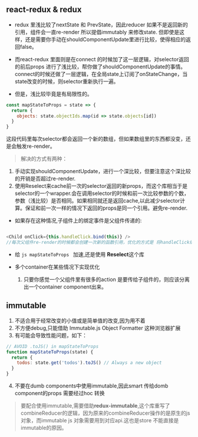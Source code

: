 ## react-redux & redux
* redux 里浅比较了nextState 和 PrevState，因此reducer 如果不是返回新的引用，组件会一直re-render
所以提倡immutably 来修改state. 但即使是这样，还是需要你手动在shouldComponentUpdate里进行比较，使得相应的返回false。

* 而react-redux 里面则是在connect 的时候加了这一层逻辑，对selector返回的前后props 进行了浅比较，帮你做了shouldComponentUpdate的事情。
connect的时候还做了一层逻辑，在全局state上订阅了onStateChange，当state改变的时候，则selector重新执行一遍。


* 但是，浅比较毕竟是有局限性的。
```javascript
const mapStateToProps = state => {
  return {
    objects: state.objectIds.map(id => state.objects[id])
  }
}
```
这段代码里每次selector都会返回一个新的数组，但如果数组里的东西都没变，还是会触发re-render。

> 解决的方式有两种：
1. 手动实现shouldComponentUpdate，进行一个深比较，但要注意这个深比较的开销是否超过re-render.
2. 使用Reselect来cache前一次的selector返回的新props，而这个库相当于是selector的一个wrapper.会在调用selector的时候和前一次比较参数的个数，参数（浅比较）是否相同。如果相同就还是返回cache,以此减少selector计算。保证和前一次一样的情况下返回的props是同一个引用。避免re-render.

* 如果存在这种情况,子组件上的绑定事件是父组件传递的:
```javascript

<Child onClick={this.handleClick.bind(this)} />
//每次父组件re-render的时候都会创建一次新的函数引用，优化的方式是 将handleClick绑定在constructor里

```


* 给 ```js mapStateToProps ``` 加速,还是使用 **Reselect**这个库


* 多个container在某些情况下实现优化
    1. 只要你感觉一个父组件里有很多的action 是要传给子组件的，则应该分离出一个container component出来。



## immutable
1. 不适合用于经常改变的小值或是简单值的改变,因为用不着
2. 不方便debug,只能借助 Immutable.js Object Formatter 这种浏览器扩展
3. 有可能会导致性能问题，如下：
```javascript
// AVOID .toJS() in mapStateToProps
function mapStateToProps(state) {
  return {
    todos: state.get('todos').toJS() // Always a new object
  }
}
```
4. 不要在dumb components中使用immutable,因此smart 传给domb component的props 需要经过hoc 转换

> 要配合使用immutable,需要借助**redux-immutable**,这个库重写了combineReducer的逻辑，因为原来的combineReducer操作的是原生的js对象，而immutable js 对象需要用到对应api.这也是store 不能直接是immutable的原因。














